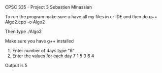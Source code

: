 CPSC 335 - Project 3
Sebastien Minassian 

To run the program make sure u have all my files in ur IDE and then do 
g++ Algo2.cpp -o Algo2

Then type ./Algo2

Make sure you have g++ installed

1) Enter number of days 
type "6"
2) Enter the values for each day 
7
1
5
3
6
4

Output is 5